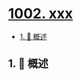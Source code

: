# [1002. xxx](https://github.com/Tdahuyou/TNotes.leetcode/tree/main/notes/1002.%20xxx)

<!-- region:toc -->

- [1. 📝 概述](#1--概述)

<!-- endregion:toc -->

## 1. 📝 概述
